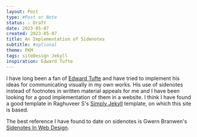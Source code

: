 ```yaml
---
layout: Post
type: #Post or Note
status: ⚠️ Draft
date: 2023-05-07
created: 2023-05-07
title: An Implementation of Sidenotes
subtitle: #optional
theme: PKM
tags: siteDesign Jekyll
inspiration: Edward Tufte
---
```


I have long been a fan of [Edward Tufte](https://www.edwardtufte.com/) and have tried to implement his ideas for communicating visually in my own works. His use of sidenotes instead of footnotes in written material appeals for me and I have been looking for a good implementation of them in a website. I think I have found a good template in Raghuveer S's [Simply Jekyll](https://simply-jekyll.netlify.app) template, on which this site is based.

The best reference I have found to date on sidenotes is Gwern Branwen's [Sidenotes In Web Design](https://gwern.net/sidenote).